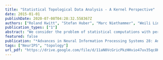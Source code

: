 ```yaml
---
title: "Statistical Topological Data Analysis - A Kernel Perspective"
date: 2015-01-01
publishDate: 2020-07-08T04:28:32.558367Z
authors: ["Roland Kwitt", "Stefan Huber", "Marc Niethammer", "Weili Lin", "Ulrich Bauer"]
publication_types: ["1"]
abstract: "We consider the problem of statistical computations with persistence diagrams, a summary representation of topological features in data. These diagrams encode persistent homology, a widely used invariant in topological data analysis. While several avenues towards a statistical treatment of the diagrams have been explored recently, we follow an alternative route that is motivated by the success of methods based on the embedding of probability measures into reproducing kernel Hilbert spaces. In fact, a positive definite kernel on persistence diagrams has recently been proposed, connecting persistent homology to popular kernel-based learning techniques such as support vector machines. However, important properties of that kernel which would enable a principled use in the context of probability measure embeddings remain to be explored. Our contribution is to close this gap by proving universality of a variant of the original kernel, and to demonstrate its effective use in two-sample hypothesis testing on synthetic as well as real-world data."
featured: false
publication: "*Advances in Neural Information Processing Systems 28: Annual Conference on Neural Information Processing Systems 2015, December 7-12, 2015, Montreal, Quebec, Canada*"
tags: ["NeurIPS", "topology"]
url_pdf: "https://drive.google.com/file/d/11aN0VcGricPkzHHvio47uv35qc8KKj8F"
---
```


